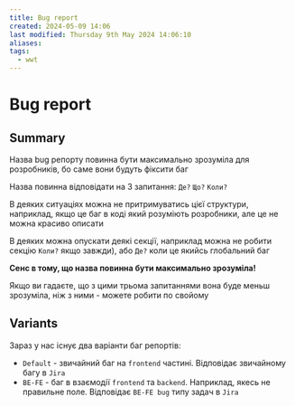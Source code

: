 ```yaml
---
title: Bug report
created: 2024-05-09 14:06
last modified: Thursday 9th May 2024 14:06:10
aliases: 
tags:
  - wwt
---
```

# Bug report

## Summary

Назва bug репорту повинна бути максимально зрозуміла для розробників, бо саме вони будуть фіксити баг

Назва повинна відповідати на 3 запитання: `Де?` `Що?` `Коли?`

В деяких ситуаціях можна не притримуватись цієї структури, наприклад, якщо це баг в коді який розуміють розробники, але це не можна красиво описати

В деяких можна опускати деякі секції, наприклад можна не робити секцію `Коли?` якщо завжди), або `Де?` коли це якийсь глобальний баг

**Сенс в тому, що назва повинна бути максимально зрозуміла!**

Якщо ви гадаєте, що з цими трьома запитаннями вона буде меньш зрозуміла, ніж з ними - можете робити по свойому

## Variants

Зараз у нас існує два варіанти баг репортів:
- `Default` - звичайний баг на `frontend` частині. Відповідає звичайному багу в `Jira`
- `BE-FE` - баг в взаємодії `frontend` та `backend`. Наприклад, якесь не правильне поле. Відповідає `BE-FE bug` типу задач в `Jira`
